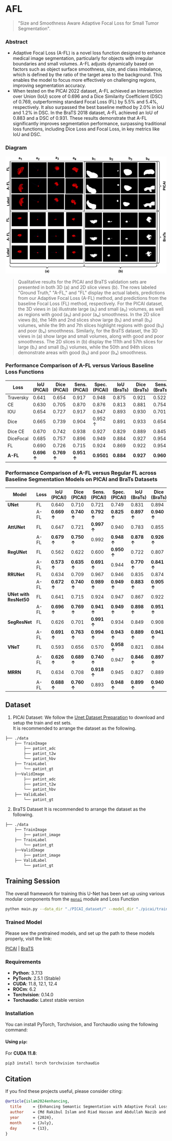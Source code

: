 # AFL

> "Size and Smoothness Aware Adaptive Focal Loss for Small Tumor Segmentation".


### Abstract

- Adaptive Focal Loss (A-FL) is a novel loss function designed to enhance medical image segmentation, particularly for objects with irregular boundaries and small volumes. A-FL adjusts dynamically based on factors such as object surface smoothness, size, and class imbalance, which is defined by the ratio of the target area to the background. This enables the model to focus more effectively on challenging regions, improving segmentation accuracy.
- When tested on the PICAI 2022 dataset, A-FL achieved an Intersection over Union (IoU) score of 0.696 and a Dice Similarity Coefficient (DSC) of 0.769, outperforming standard Focal Loss (FL) by 5.5% and 5.4%, respectively. It also surpassed the best baseline method by 2.0% in IoU and 1.2% in DSC. In the BraTS 2018 dataset, A-FL achieved an IoU of 0.883 and a DSC of 0.931. These results demonstrate that A-FL significantly improves segmentation performance, surpassing traditional loss functions, including Dice Loss and Focal Loss, in key metrics like IoU and DSC.



### Diagram

![](./docs/Brats_Qualitative_result_iconip.drawio-1.png)

> Qualitative results for the PICAI and BraTS validation sets are presented in both 3D (a) and 2D slice views (b). The rows labeled "Ground Truth," "A-FL," and "FL" display the actual labels, predictions from our Adaptive Focal Loss (A-FL) method, and predictions from the baseline Focal Loss (FL) method, respectively. For the PICAI dataset, the 3D views in (a) illustrate large (a₁) and small (a₂) volumes, as well as regions with good (a₃) and poor (a₄) smoothness. In the 2D slice views (b), the 14th and 2nd slices show large (b₁) and small (b₂) volumes, while the 9th and 7th slices highlight regions with good (b₃) and poor (b₄) smoothness. Similarly, for the BraTS dataset, the 3D views in (a) show large and small volumes, along with good and poor smoothness. The 2D slices in (b) display the 111th and 57th slices for large (b₁) and small (b₂) volumes, while the 50th and 94th slices demonstrate areas with good (b₃) and poor (b₄) smoothness.




### Performance Comparison of A-FL versus Various Baseline Loss Functions


| Loss           | IoU (PICAI) | Dice (PICAI) | Sens. (PICAI) | Spec. (PICAI) | IoU (BraTs) | Dice (BraTs) | Sens. (BraTs) | Spec. (BraTs) |
|----------------|-------------|--------------|---------------|---------------|-------------|--------------|----------------|----------------|
| Traversky      | 0.641       | 0.654        | 0.917         | 0.948         | 0.875       | 0.921        | 0.5221         | 0.6499         |
| CE             | 0.630       | 0.705        | 0.870         | 0.876         | 0.813       | 0.881        | 0.754          | 0.843          |
| IOU            | 0.654       | 0.727        | 0.917         | 0.947         | 0.893       | 0.930        | 0.701          | 0.796          |
| Dice           | 0.665       | 0.739        | 0.904         | 0.952 ↑       | 0.891       | 0.933        | 0.654          | 0.745          |
| Dice CE        | 0.670       | 0.742        | 0.938         | 0.927         | 0.829       | 0.889        | 0.845          | 0.882          |
| DiceFocal      | 0.685       | 0.757        | 0.896         | 0.949         | 0.884       | 0.927        | 0.954          | 0.947          |
| FL             | 0.690       | 0.726        | 0.715         | 0.924         | 0.869       | 0.922        | 0.954          | 0.947          |
| **A-FL**       | **0.696 ↑** | **0.769 ↑**  | **0.951 ↑**   | **0.9501**    | **0.884**   | **0.927**    | **0.960**      | **0.955 ↑**    |



### Performance Comparison of A-FL versus Regular FL across Baseline Segmentation Models on PICAI and BraTs Datasets

| Model                 | Loss | IoU (PICAI) | Dice (PICAI) | Sens. (PICAI) | Spec. (PICAI) | IoU (BraTs) | Dice (BraTs) | Sens. (BraTs) | Spec. (BraTs) |
|-----------------------|------|-------------|--------------|---------------|---------------|-------------|--------------|---------------|---------------|
| **UNet**              | FL   | 0.640       | 0.710        | 0.721         | 0.749         | 0.831       | 0.894        | 0.849         | 0.827         |
|                       | A-FL | **0.669 ↑** | **0.740 ↑**  | **0.792 ↑**   | **0.825 ↑**   | **0.897 ↑**| **0.940 ↑**  | **0.872 ↑**  | **0.849 ↑**   |
| **AttUNet**           | FL   | 0.647       | 0.721        | **0.997 ↑**   | 0.940         | 0.783       | 0.855        | **0.956 ↑**   | **0.936 ↑**   |
|                       | A-FL | **0.679 ↑** | **0.750 ↑**  | 0.992         | **0.948 ↑**   | **0.878 ↑** | **0.926 ↑**  | 0.904         | 0.929         |
| **RegUNet**           | FL   | 0.562       | 0.622        | 0.600         | **0.950 ↑**   | 0.722       | 0.807        | **0.891 ↑**   | **0.925 ↑**   |
|                       | A-FL | **0.573 ↑** | **0.635 ↑**  | **0.691 ↑**   | 0.944         | **0.770 ↑**| **0.841 ↑** | **0.882 ↑**   | **0.947 ↑**   |
| **RRUNet**            | FL   | 0.634       | 0.709        | 0.967         | 0.946         | 0.835       | 0.874        | 0.892         | 0.927         |
|                       | A-FL | **0.672 ↑** | **0.740 ↑**  | **0.989 ↑**   | **0.949 ↑**   | **0.883 ↑**| **0.905 ↑** | **0.916 ↑**   | **0.937 ↑**   |
| **UNet with ResNet50**| FL   | 0.641       | 0.715        | 0.924         | 0.947         | 0.867       | 0.922        | 0.954         | 0.947         |
|                       | A-FL | **0.696 ↑** | **0.769 ↑**  | **0.941 ↑**   | **0.949 ↑**   | **0.898 ↑** | **0.951 ↑** | **0.962 ↑**   | **0.949 ↑**   |
| **SegResNet**         | FL   | 0.626       | 0.701        | **0.991 ↑**   | 0.934         | 0.849       | 0.908        | **0.903 ↑**   | **0.967 ↑**   |
|                       | A-FL | **0.691 ↑** | **0.763 ↑**  | **0.994 ↑**   | **0.943 ↑**   | **0.889 ↑** | **0.941 ↑**  | 0.886         | 0.949         |
| **VNeT**              | FL   | 0.593       | 0.656        | 0.570         | **0.958 ↑**   | 0.821       | 0.884        | 0.911         | **0.947 ↑**   |
|                       | A-FL | **0.626 ↑** | **0.689 ↑**  | **0.740 ↑**   | 0.947         | **0.846 ↑** | **0.897 ↑**  | **0.950 ↑**   | 0.928         |
| **MRRN**              | FL   | 0.634       | 0.708        | **0.918 ↑**   | 0.945         | 0.827       | 0.889        | 0.827         | 0.931         |
|                       | A-FL | **0.688 ↑** | **0.760 ↑**  | 0.893         | **0.948 ↑**   | **0.899 ↑** | **0.940 ↑**  | **0.915 ↑**   | **0.938 ↑**   |

<!-- ## Links
Here are [[`Paper`](https://arxiv.org/pdf/2407.09828)]. -->

## Dataset
1. PICAI Dataset:
We follow the [Unet Dataset Preparation](https://github.com/DIAGNijmegen/picai_baseline/blob/main/unet_baseline.md) to download and setup the train and est sets.     
It is recommended to arrange the dataset as the following.  

```
├── ./data 
    ├── TrainImage
        ├── patint_adc
        ├── patint_t2w 
        └── patint_hbv
    ├── TrainLabel
        └── patint_gt 
    ├──ValidImage
        ├── patint_adc
        ├── patint_t2w
        └── patint_hbv
    ├── ValidLabel 
        └── patint_gt
```

2. BraTS Dataset
It is recommended to arrange the dataset as the following. 
```
├── ./data 
    ├── TrainImage
        ├── patint_image
    ├── TrainLabel
        └── patint_gt 
    ├──ValidImage
        ├── patint_image
    ├── ValidLabel 
        └── patint_gt
```

## Training Session
The overall framework for training this U-Net has been set up using various modular components from the [`monai`](https://github.com/Project-MONAI/MONAI) module and Loss Function

```bash
python main.py --data_dir "./PICAI_dataset/" --model_dir "./picai/trained_model/" --epochs 200

```

### Trained Model

Please see the pretrained models, and set up the path to these models properly, visit the link:

[PICAI](https://drive.google.com/file/d/19il6dyX11NpZWkn_PtK80TQ3uD0q79zO/view?usp=drive_link) | [BraTS](https://drive.google.com/file/d/1UrbJB9t9VvKdsSsDKpmjH5fRTqtCvYXA/view?usp=drive_link) 



### Requirements

- **Python**: 3.7.13
- **PyTorch**: 2.5.1 (Stable)
- **CUDA**: 11.8, 12.1, 12.4
- **ROCm**: 6.2
- **Torchvision**: 0.14.0
- **Torchaudio**: Latest stable version

### Installation

You can install PyTorch, Torchvision, and Torchaudio using the following command:

#### Using `pip`:

For **CUDA 11.8**:

```bash
pip3 install torch torchvision torchaudio 
```


## Citation

If you find these projects useful, please consider citing:

```bibtex
@article{islam2024enhancing,
  title     = {Enhancing Semantic Segmentation with Adaptive Focal Loss: A Novel Approach},
  author    = {Md Rakibul Islam and Riad Hassan and Abdullah Nazib and Kien Nguyen and Clinton Fookes and Md Zahidul Islam},
  year      = {2024},
  month     = {July},
  day       = {13},
}

```